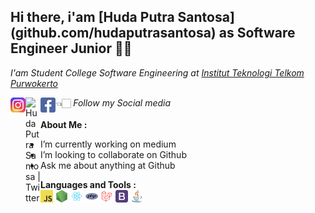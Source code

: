 <h2>Hi there, i'am [Huda Putra Santosa](github.com/hudaputrasantosa) as Software Engineer Junior 👋🏻 </h2>

<p><em>I'am Student College Software Engineering at <a href="https://ittelkom-pwt.ac.id/" target="_blank">Institut Teknologi Telkom Purwokerto</a>
</em></p>
👈🏻<i> Follow my Social media </i>
<!--- ### Hi there, I'm [Anurag!](https://anuraghazra.github.io) 👋 --->

<a href="https://instagram.com/hudazackyvee_6661" target="_blank">
  <img align="left" alt="Huda Putra Santosa | Instagram" width="24px" src="ikon/instagram.png" />
</a>
<a href="https://twitter.com/hudaputras" target="_blank">
  <img align="left" alt="Huda Putra Santosa | Twitter" width="24px" src="https://raw.githubusercontent.com/anuraghazra/anuraghazra/master/assets/twitter.svg"  />
</a>
<a href="https://facebook.com/profile.php?id=100031071102567" target="_blank">
  <img align="left" alt="Huda Putra Santosa | Facebook" width="24px" src="ikon/facebook.png"  />
</a>
<br />
<br />
<b> About Me : </b>
<ul>
<li> I’m currently working on medium </li>
<li> I’m looking to collaborate on Github </li>
  <li> Ask me about anything at<a href"https://github.com/hudaputrasantosa"> Github </a> </li>
</ul>
<b> Languages and Tools : </b> 
<br>
<code><img height="20" src="https://raw.githubusercontent.com/github/explore/80688e429a7d4ef2fca1e82350fe8e3517d3494d/topics/javascript/javascript.png"></code>
<code><img height="20" src="https://raw.githubusercontent.com/github/explore/80688e429a7d4ef2fca1e82350fe8e3517d3494d/topics/nodejs/nodejs.png"></code>
<code><img height="20" src="https://raw.githubusercontent.com/github/explore/80688e429a7d4ef2fca1e82350fe8e3517d3494d/topics/react/react.png"></code>
<code><img height="20" src="https://raw.githubusercontent.com/github/explore/80688e429a7d4ef2fca1e82350fe8e3517d3494d/topics/php/php.png"></code>
<code><img height="20" src="https://raw.githubusercontent.com/github/explore/80688e429a7d4ef2fca1e82350fe8e3517d3494d/topics/laravel/laravel.png"></code>
<code><img height="20" src="https://raw.githubusercontent.com/github/explore/5c058a388828bb5fde0bcafd4bc867b5bb3f26f3/topics/bootstrap/bootstrap.png"></code>
<code><img height="20" src="https://raw.githubusercontent.com/github/explore/5c058a388828bb5fde0bcafd4bc867b5bb3f26f3/topics/java/java.png"></code>

<!-- Change the `github-readme-stats.anuraghazra1.vercel.app` to `github-readme-stats.vercel.app`  -->
